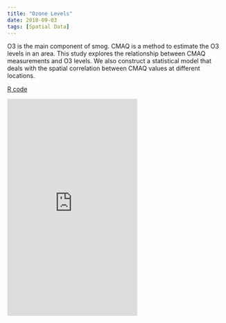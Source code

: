 ```yaml
---
title: "Ozone Levels"
date: 2018-09-03
tags: [Spatial Data]
---
```


O3 is the main component of smog. CMAQ is a method to estimate the O3 levels in an area. This study explores the relationship between
CMAQ measurements and O3 levels. We also construct a statistical model that deals with the spatial
correlation between CMAQ values at different locations.

[R code](https://jmmerrell.github.io/ozone_spatial/ozone_midterm.R)

<embed src="https://jmmerrell.github.io/ozone_spatial/ozone_midterm.pdf" width="300" height="500" type="application/pdf" />
